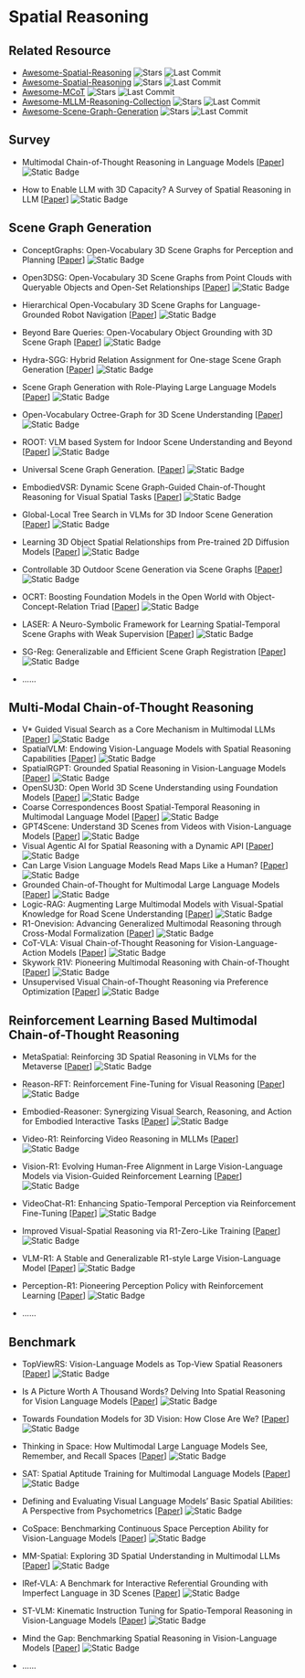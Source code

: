 # Spatial Reasoning

## Related Resource
- [Awesome-Spatial-Reasoning](https://github.com/yyyybq/Awesome-Spatial-Reasoning) ![Stars](https://img.shields.io/github/stars/yyyybq/Awesome-Spatial-Reasoning?style=social) ![Last Commit](https://img.shields.io/github/last-commit/yyyybq/Awesome-Spatial-Reasoning)
- [Awesome-Spatial-Reasoning](https://github.com/arijitray1993/awesome-spatial-reasoning) ![Stars](https://img.shields.io/github/stars/arijitray1993/awesome-spatial-reasoning?style=social) ![Last Commit](https://img.shields.io/github/last-commit/arijitray1993/awesome-spatial-reasoning)
- [Awesome-MCoT](https://github.com/yaotingwangofficial/Awesome-MCoT) ![Stars](https://img.shields.io/github/stars/yaotingwangofficial/Awesome-MCoT?style=social) ![Last Commit](https://img.shields.io/github/last-commit/yaotingwangofficial/Awesome-MCoT)
- [Awesome-MLLM-Reasoning-Collection](https://github.com/lwpyh/Awesome-MLLM-Reasoning-Collection) ![Stars](https://img.shields.io/github/stars/lwpyh/Awesome-MLLM-Reasoning-Collection?style=social) ![Last Commit](https://img.shields.io/github/last-commit/lwpyh/Awesome-MLLM-Reasoning-Collection)
- [Awesome-Scene-Graph-Generation](https://github.com/ChocoWu/Awesome-Scene-Graph-Generation) ![Stars](https://img.shields.io/github/stars/ChocoWu/Awesome-Scene-Graph-Generation?style=social) ![Last Commit](https://img.shields.io/github/last-commit/ChocoWu/Awesome-Scene-Graph-Generation)

## Survey

- Multimodal Chain-of-Thought Reasoning in Language Models [[Paper](https://arxiv.org/abs/2302.00923)] ![Static Badge](https://img.shields.io/badge/TMLR-%202024-green)

- How to Enable LLM with 3D Capacity? A Survey of Spatial Reasoning in LLM [[Paper](https://arxiv.org/abs/2504.05786)] ![Static Badge](https://img.shields.io/badge/arXiv-%202504-red)


## Scene Graph Generation

- ConceptGraphs: Open-Vocabulary 3D Scene Graphs for Perception and Planning [[Paper](https://arxiv.org/abs/2309.16650)] ![Static Badge](https://img.shields.io/badge/arXiv-%202309-red)

- Open3DSG: Open-Vocabulary 3D Scene Graphs from Point Clouds with Queryable Objects and Open-Set Relationships [[Paper](https://arxiv.org/abs/2402.12259)] ![Static Badge](https://img.shields.io/badge/CVPR-%202024-blue)

- Hierarchical Open-Vocabulary 3D Scene Graphs for Language-Grounded Robot Navigation [[Paper](https://arxiv.org/abs/2403.17846)] ![Static Badge](https://img.shields.io/badge/ICRA-%202024-blue)

- Beyond Bare Queries: Open-Vocabulary Object Grounding with 3D Scene Graph [[Paper](https://arxiv.org/abs/2406.07113)] ![Static Badge](https://img.shields.io/badge/arXiv-%202406-red)

- Hydra-SGG: Hybrid Relation Assignment for One-stage Scene Graph Generation [[Paper](https://arxiv.org/abs/2409.10262)] ![Static Badge](https://img.shields.io/badge/arXiv-%202409-red)

- Scene Graph Generation with Role-Playing Large Language Models [[Paper](https://arxiv.org/abs/2410.15364)] ![Static Badge](https://img.shields.io/badge/NeurIPS-%202024-blue)

- Open-Vocabulary Octree-Graph for 3D Scene Understanding [[Paper](https://arxiv.org/abs/2411.16253)] ![Static Badge](https://img.shields.io/badge/arXiv-%202411-red)

- ROOT: VLM based System for Indoor Scene Understanding and Beyond [[Paper](https://arxiv.org/abs/2411.15714)] ![Static Badge](https://img.shields.io/badge/arXiv-%202411-red)

- Universal Scene Graph Generation. [[Paper](https://arxiv.org/abs/2503.15005)] ![Static Badge](https://img.shields.io/badge/arXiv-%202503-red)

- EmbodiedVSR: Dynamic Scene Graph-Guided Chain-of-Thought Reasoning for Visual Spatial Tasks [[Paper](https://arxiv.org/abs/2503.11089)] ![Static Badge](https://img.shields.io/badge/arXiv-%202503-red)

- Global-Local Tree Search in VLMs for 3D Indoor Scene Generation [[Paper](https://arxiv.org/abs/2503.18476)] ![Static Badge](https://img.shields.io/badge/arXiv-%202503-red)

- Learning 3D Object Spatial Relationships from Pre-trained 2D Diffusion Models [[Paper](https://arxiv.org/abs/2503.19914)] ![Static Badge](https://img.shields.io/badge/arXiv-%202503-red)

- Controllable 3D Outdoor Scene Generation via Scene Graphs [[Paper](https://arxiv.org/abs/2503.07152)] ![Static Badge](https://img.shields.io/badge/arXiv-%202503-red)

- OCRT: Boosting Foundation Models in the Open World with Object-Concept-Relation Triad [[Paper](https://arxiv.org/abs/2503.18695)] ![Static Badge](https://img.shields.io/badge/arXiv-%202503-red)

- LASER: A Neuro-Symbolic Framework for Learning Spatial-Temporal Scene Graphs with Weak Supervision [[Paper](https://arxiv.org/abs/2304.07647)] ![Static Badge](https://img.shields.io/badge/ICLR-%202025-blue)

- SG-Reg: Generalizable and Efficient Scene Graph Registration [[Paper](https://arxiv.org/abs/2504.14440)] ![Static Badge](https://img.shields.io/badge/arXiv-%202504-red)


- ......


## Multi-Modal Chain-of-Thought Reasoning
- V* Guided Visual Search as a Core Mechanism in Multimodal LLMs [[Paper](https://arxiv.org/abs/2312.14135)] ![Static Badge](https://img.shields.io/badge/CVPR-%202024-blue)
- SpatialVLM: Endowing Vision-Language Models with Spatial Reasoning Capabilities [[Paper](https://arxiv.org/abs/2401.12168)] ![Static Badge](https://img.shields.io/badge/CVPR-%202024-blue)
- SpatialRGPT: Grounded Spatial Reasoning in Vision-Language Models [[Paper](https://arxiv.org/abs/2406.01584)] ![Static Badge](https://img.shields.io/badge/NeurIPS-%202024-blue)
- OpenSU3D: Open World 3D Scene Understanding using Foundation Models [[Paper](https://arxiv.org/abs/2407.14279)] ![Static Badge](https://img.shields.io/badge/arXiv-%202407-red)
- Coarse Correspondences Boost Spatial-Temporal Reasoning in Multimodal Language Model [[Paper](https://arxiv.org/abs/2408.00754)] ![Static Badge](https://img.shields.io/badge/arXiv-%202408-red)
- GPT4Scene: Understand 3D Scenes from Videos with Vision-Language Models [[Paper](https://arxiv.org/abs/2501.01428)] ![Static Badge](https://img.shields.io/badge/arXiv-%202501-red)
- Visual Agentic AI for Spatial Reasoning with a Dynamic API [[Paper](https://arxiv.org/abs/2502.06787)] ![Static Badge](https://img.shields.io/badge/arXiv-%202503-red)
- Can Large Vision Language Models Read Maps Like a Human? [[Paper](https://arxiv.org/abs/2503.14607)] ![Static Badge](https://img.shields.io/badge/arXiv-%202503-red)
- Grounded Chain-of-Thought for Multimodal Large Language Models [[Paper](https://arxiv.org/abs/2503.12799)] ![Static Badge](https://img.shields.io/badge/arXiv-%202503-red)
- Logic-RAG: Augmenting Large Multimodal Models with Visual-Spatial Knowledge for Road Scene Understanding [[Paper](https://arxiv.org/abs/2503.12663)] ![Static Badge](https://img.shields.io/badge/arXiv-%202503-red)
- R1-Onevision: Advancing Generalized Multimodal Reasoning through Cross-Modal Formalization [[Paper](https://arxiv.org/abs/2503.10615)] ![Static Badge](https://img.shields.io/badge/arXiv-%202503-red)
- CoT-VLA: Visual Chain-of-Thought Reasoning for Vision-Language-Action Models [[Paper](https://arxiv.org/abs/2503.22020)] ![Static Badge](https://img.shields.io/badge/arXiv-%202503-red)
- Skywork R1V: Pioneering Multimodal Reasoning with Chain-of-Thought [[Paper](https://arxiv.org/abs/2504.05599)] ![Static Badge](https://img.shields.io/badge/arXiv-%202504-red)
- Unsupervised Visual Chain-of-Thought Reasoning via Preference Optimization [[Paper](https://arxiv.org/abs/2504.18397)] ![Static Badge](https://img.shields.io/badge/arXiv-%202504-red)



## Reinforcement Learning Based Multimodal Chain-of-Thought Reasoning

- MetaSpatial: Reinforcing 3D Spatial Reasoning in VLMs for the Metaverse [[Paper](https://arxiv.org/abs/2503.18470)] ![Static Badge](https://img.shields.io/badge/arXiv-%202503-red)
- Reason-RFT: Reinforcement Fine-Tuning for Visual Reasoning [[Paper](https://arxiv.org/abs/2503.20752)] ![Static Badge](https://img.shields.io/badge/arXiv-%202503-red)
- Embodied-Reasoner: Synergizing Visual Search, Reasoning, and Action for Embodied Interactive Tasks [[Paper](https://arxiv.org/abs/2503.21696)] ![Static Badge](https://img.shields.io/badge/arXiv-%202503-red)
- Video-R1: Reinforcing Video Reasoning in MLLMs [[Paper](https://arxiv.org/abs/2503.21776)] ![Static Badge](https://img.shields.io/badge/arXiv-%202503-red)
- Vision-R1: Evolving Human-Free Alignment in Large Vision-Language Models via Vision-Guided Reinforcement Learning [[Paper](https://arxiv.org/abs/2503.18013)] ![Static Badge](https://img.shields.io/badge/arXiv-%202503-red)
- VideoChat-R1: Enhancing Spatio-Temporal Perception via Reinforcement Fine-Tuning [[Paper](https://arxiv.org/abs/2504.06958)] ![Static Badge](https://img.shields.io/badge/arXiv-%202504-red)
- Improved Visual-Spatial Reasoning via R1-Zero-Like Training [[Paper](https://arxiv.org/abs/2504.00883)] ![Static Badge](https://img.shields.io/badge/arXiv-%202504-red)
- VLM-R1: A Stable and Generalizable R1-style Large Vision-Language Model [[Paper](https://arxiv.org/abs/2504.07615)] ![Static Badge](https://img.shields.io/badge/arXiv-%202504-red)
- Perception-R1: Pioneering Perception Policy with Reinforcement Learning [[Paper](https://arxiv.org/abs/2504.07954)] ![Static Badge](https://img.shields.io/badge/arXiv-%202504-red)

- ......

## Benchmark
- TopViewRS: Vision-Language Models as Top-View Spatial Reasoners [[Paper](https://arxiv.org/abs/2406.02537)] ![Static Badge](https://img.shields.io/badge/EMNLP-%202024-blue)
- Is A Picture Worth A Thousand Words? Delving Into Spatial Reasoning for Vision Language Models [[Paper](https://arxiv.org/abs/2406.14852)] ![Static Badge](https://img.shields.io/badge/NeurIPS-%202024-blue)
- Towards Foundation Models for 3D Vision: How Close Are We? [[Paper](https://arxiv.org/abs/2410.10799)] ![Static Badge](https://img.shields.io/badge/arXiv-%202410-red)
- Thinking in Space: How Multimodal Large Language Models See, Remember, and Recall Spaces [[Paper](https://arxiv.org/abs/2412.14171)] ![Static Badge](https://img.shields.io/badge/CVPR-%202025-blue)
- SAT: Spatial Aptitude Training for Multimodal Language Models [[Paper](https://arxiv.org/abs/2412.07755)] ![Static Badge](https://img.shields.io/badge/arXiv-%202412-red)

- Defining and Evaluating Visual Language Models’ Basic Spatial Abilities: A Perspective from Psychometrics [[Paper](https://arxiv.org/abs/2502.11859)] ![Static Badge](https://img.shields.io/badge/arXiv-%202502-red)
- CoSpace: Benchmarking Continuous Space Perception Ability for Vision-Language Models [[Paper](https://arxiv.org/abs/2503.14161)] ![Static Badge](https://img.shields.io/badge/arXiv-%202503-red)
- MM-Spatial: Exploring 3D Spatial Understanding in Multimodal LLMs [[Paper](https://arxiv.org/abs/2503.13111)] ![Static Badge](https://img.shields.io/badge/arXiv-%202503-red)
- IRef-VLA: A Benchmark for Interactive Referential Grounding with Imperfect Language in 3D Scenes [[Paper](https://arxiv.org/abs/2503.17406)] ![Static Badge](https://img.shields.io/badge/arXiv-%202503-red)
- ST-VLM: Kinematic Instruction Tuning for Spatio-Temporal Reasoning in Vision-Language Models [[Paper](https://arxiv.org/abs/2503.19355)] ![Static Badge](https://img.shields.io/badge/arXiv-%202503-red)

- Mind the Gap: Benchmarking Spatial Reasoning in Vision-Language Models [[Paper](https://arxiv.org/abs/2503.19707)] ![Static Badge](https://img.shields.io/badge/arXiv-%202503-red)

- ......
